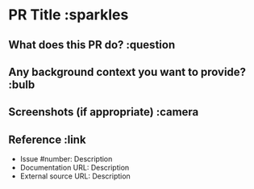# PR Title :sparkles

## What does this PR do? :question
<!-- Briefly describe what this PR is about -->

## Any background context you want to provide? :bulb
<!-- Provide any additional information that might be helpful -->

## Screenshots (if appropriate) :camera
<!-- Attach screenshots or gif if applicable -->

## Reference :link
<!-- Link to any relevant resources, such as issues, tickets, documentation, or external sources -->

- Issue #number: Description
- Documentation URL: Description
- External source URL: Description
